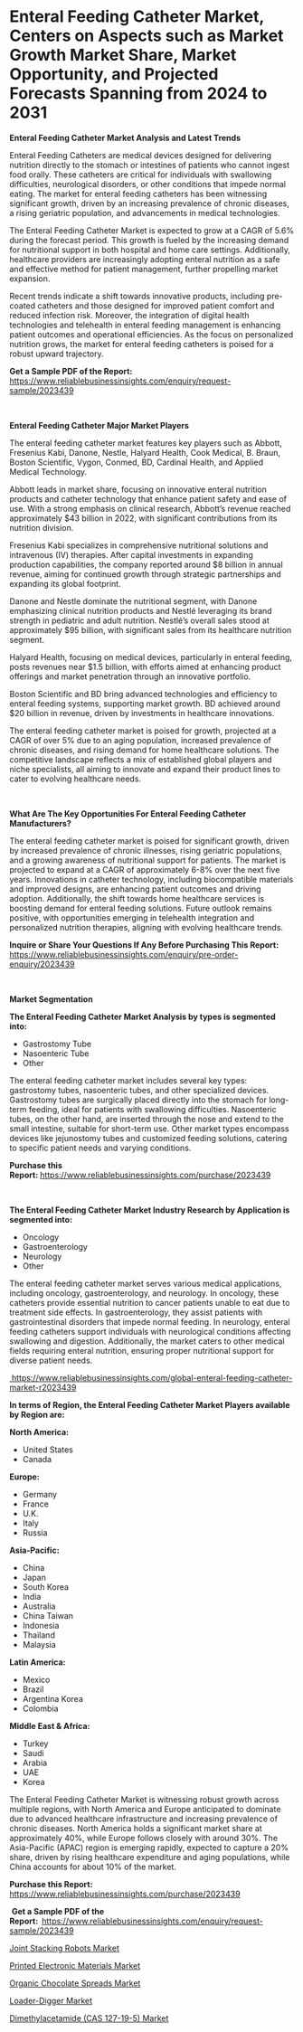 <p><h1>Enteral Feeding Catheter Market, Centers on Aspects such as Market Growth Market Share, Market Opportunity, and Projected Forecasts Spanning from 2024 to 2031</h1></p><p><strong>Enteral Feeding Catheter Market Analysis and Latest Trends</strong></p>
<p><p>Enteral Feeding Catheters are medical devices designed for delivering nutrition directly to the stomach or intestines of patients who cannot ingest food orally. These catheters are critical for individuals with swallowing difficulties, neurological disorders, or other conditions that impede normal eating. The market for enteral feeding catheters has been witnessing significant growth, driven by an increasing prevalence of chronic diseases, a rising geriatric population, and advancements in medical technologies.</p><p>The Enteral Feeding Catheter Market is expected to grow at a CAGR of 5.6% during the forecast period. This growth is fueled by the increasing demand for nutritional support in both hospital and home care settings. Additionally, healthcare providers are increasingly adopting enteral nutrition as a safe and effective method for patient management, further propelling market expansion. </p><p>Recent trends indicate a shift towards innovative products, including pre-coated catheters and those designed for improved patient comfort and reduced infection risk. Moreover, the integration of digital health technologies and telehealth in enteral feeding management is enhancing patient outcomes and operational efficiencies. As the focus on personalized nutrition grows, the market for enteral feeding catheters is poised for a robust upward trajectory.</p></p>
<p><strong>Get a Sample PDF of the Report:&nbsp;</strong> <a href="https://www.reliablebusinessinsights.com/enquiry/request-sample/2023439?utm_campaign=1109&utm_medium=2&utm_source=Github&utm_content=ia&utm_term=28102024&utm_id=enteral-feeding-catheter">https://www.reliablebusinessinsights.com/enquiry/request-sample/2023439</a></p>
<p>&nbsp;</p>
<p><strong>Enteral Feeding Catheter Major Market Players</strong></p>
<p><p>The enteral feeding catheter market features key players such as Abbott, Fresenius Kabi, Danone, Nestle, Halyard Health, Cook Medical, B. Braun, Boston Scientific, Vygon, Conmed, BD, Cardinal Health, and Applied Medical Technology. </p><p>Abbott leads in market share, focusing on innovative enteral nutrition products and catheter technology that enhance patient safety and ease of use. With a strong emphasis on clinical research, Abbott’s revenue reached approximately $43 billion in 2022, with significant contributions from its nutrition division.</p><p>Fresenius Kabi specializes in comprehensive nutritional solutions and intravenous (IV) therapies. After capital investments in expanding production capabilities, the company reported around $8 billion in annual revenue, aiming for continued growth through strategic partnerships and expanding its global footprint.</p><p>Danone and Nestle dominate the nutritional segment, with Danone emphasizing clinical nutrition products and Nestlé leveraging its brand strength in pediatric and adult nutrition. Nestlé’s overall sales stood at approximately $95 billion, with significant sales from its healthcare nutrition segment.</p><p>Halyard Health, focusing on medical devices, particularly in enteral feeding, posts revenues near $1.5 billion, with efforts aimed at enhancing product offerings and market penetration through an innovative portfolio. </p><p>Boston Scientific and BD bring advanced technologies and efficiency to enteral feeding systems, supporting market growth. BD achieved around $20 billion in revenue, driven by investments in healthcare innovations.</p><p>The enteral feeding catheter market is poised for growth, projected at a CAGR of over 5% due to an aging population, increased prevalence of chronic diseases, and rising demand for home healthcare solutions. The competitive landscape reflects a mix of established global players and niche specialists, all aiming to innovate and expand their product lines to cater to evolving healthcare needs.</p></p>
<p>&nbsp;</p>
<p><strong>What Are The Key Opportunities For Enteral Feeding Catheter Manufacturers?</strong></p>
<p><p>The enteral feeding catheter market is poised for significant growth, driven by increased prevalence of chronic illnesses, rising geriatric populations, and a growing awareness of nutritional support for patients. The market is projected to expand at a CAGR of approximately 6-8% over the next five years. Innovations in catheter technology, including biocompatible materials and improved designs, are enhancing patient outcomes and driving adoption. Additionally, the shift towards home healthcare services is boosting demand for enteral feeding solutions. Future outlook remains positive, with opportunities emerging in telehealth integration and personalized nutrition therapies, aligning with evolving healthcare trends.</p></p>
<p><strong>Inquire or Share Your Questions If Any Before Purchasing This Report:</strong> <a href="https://www.reliablebusinessinsights.com/enquiry/pre-order-enquiry/2023439?utm_campaign=1109&utm_medium=2&utm_source=Github&utm_content=ia&utm_term=28102024&utm_id=enteral-feeding-catheter">https://www.reliablebusinessinsights.com/enquiry/pre-order-enquiry/2023439</a></p>
<p>&nbsp;</p>
<p><strong>Market Segmentation</strong></p>
<p><strong>The Enteral Feeding Catheter Market Analysis by types is segmented into:</strong></p>
<p><ul><li>Gastrostomy Tube</li><li>Nasoenteric Tube</li><li>Other</li></ul></p>
<p><p>The enteral feeding catheter market includes several key types: gastrostomy tubes, nasoenteric tubes, and other specialized devices. Gastrostomy tubes are surgically placed directly into the stomach for long-term feeding, ideal for patients with swallowing difficulties. Nasoenteric tubes, on the other hand, are inserted through the nose and extend to the small intestine, suitable for short-term use. Other market types encompass devices like jejunostomy tubes and customized feeding solutions, catering to specific patient needs and varying conditions.</p></p>
<p><strong>Purchase this Report:&nbsp;</strong><a href="https://www.reliablebusinessinsights.com/purchase/2023439?utm_campaign=1109&utm_medium=2&utm_source=Github&utm_content=ia&utm_term=28102024&utm_id=enteral-feeding-catheter">https://www.reliablebusinessinsights.com/purchase/2023439</a></p>
<p>&nbsp;</p>
<p><strong>The Enteral Feeding Catheter Market Industry Research by Application is segmented into:</strong></p>
<p><ul><li>Oncology</li><li>Gastroenterology</li><li>Neurology</li><li>Other</li></ul></p>
<p><p>The enteral feeding catheter market serves various medical applications, including oncology, gastroenterology, and neurology. In oncology, these catheters provide essential nutrition to cancer patients unable to eat due to treatment side effects. In gastroenterology, they assist patients with gastrointestinal disorders that impede normal feeding. In neurology, enteral feeding catheters support individuals with neurological conditions affecting swallowing and digestion. Additionally, the market caters to other medical fields requiring enteral nutrition, ensuring proper nutritional support for diverse patient needs.</p></p>
<p><a href="https://www.reliablebusinessinsights.com/global-enteral-feeding-catheter-market-r2023439?utm_campaign=1109&utm_medium=2&utm_source=Github&utm_content=ia&utm_term=28102024&utm_id=enteral-feeding-catheter">&nbsp;https://www.reliablebusinessinsights.com/global-enteral-feeding-catheter-market-r2023439</a></p>
<p><strong>In terms of Region, the Enteral Feeding Catheter Market Players available by Region are:</strong></p>
<p>
    <p> <strong> North America: </strong>
        <ul>
            <li>United States</li>
            <li>Canada</li>
        </ul>
        </p> 
    <p> <strong> Europe: </strong>
        <ul>
            <li>Germany</li>
            <li>France</li>
            <li>U.K.</li>
            <li>Italy</li>
            <li>Russia</li>
        </ul>
        </p> 
    <p> <strong> Asia-Pacific: </strong>
        <ul>
            <li>China</li>
            <li>Japan</li>
            <li>South Korea</li>
            <li>India</li>
            <li>Australia</li>
            <li>China Taiwan</li>
            <li>Indonesia</li>
            <li>Thailand</li>
            <li>Malaysia</li>
        </ul>
        </p> 
    <p> <strong> Latin America: </strong>
        <ul>
            <li>Mexico</li>
            <li>Brazil</li>
            <li>Argentina Korea</li>
            <li>Colombia</li>
        </ul>
        </p> 
    <p> <strong> Middle East & Africa: </strong>
        <ul>
            <li>Turkey</li>
            <li>Saudi</li>
            <li>Arabia</li>
            <li>UAE</li>
            <li>Korea</li>
        </ul>
    </p>
    </p>
<p><p>The Enteral Feeding Catheter Market is witnessing robust growth across multiple regions, with North America and Europe anticipated to dominate due to advanced healthcare infrastructure and increasing prevalence of chronic diseases. North America holds a significant market share at approximately 40%, while Europe follows closely with around 30%. The Asia-Pacific (APAC) region is emerging rapidly, expected to capture a 20% share, driven by rising healthcare expenditure and aging populations, while China accounts for about 10% of the market.</p></p>
<p><strong>Purchase this Report: </strong><a href="https://www.reliablebusinessinsights.com/purchase/2023439?utm_campaign=1109&utm_medium=2&utm_source=Github&utm_content=ia&utm_term=28102024&utm_id=enteral-feeding-catheter">https://www.reliablebusinessinsights.com/purchase/2023439</a></p>
<p>&nbsp;<strong>Get a Sample PDF of the Report:&nbsp;&nbsp;</strong><a href="https://www.reliablebusinessinsights.com/enquiry/request-sample/2023439?utm_campaign=1109&utm_medium=2&utm_source=Github&utm_content=ia&utm_term=28102024&utm_id=enteral-feeding-catheter">https://www.reliablebusinessinsights.com/enquiry/request-sample/2023439</a></p>
<p><strong></strong></p>
<p><p><a href="https://issuu.com/reportprime-2/docs/joint-stacking-robots-market-size-2_a175d2928f48aa?utm_campaign=1109&utm_medium=2&utm_source=Github&utm_content=ia&utm_term=28102024&utm_id=enteral-feeding-catheter">Joint Stacking Robots Market</a></p><p><a href="https://www.linkedin.com/pulse/printed-electronic-materials-industry-sector-market-dynamics-ykzrc?utm_campaign=1109&utm_medium=2&utm_source=Github&utm_content=ia&utm_term=28102024&utm_id=enteral-feeding-catheter">Printed Electronic Materials Market</a></p><p><a href="https://github.com/seraphinaqist/Market-Research-Report-List-1/blob/main/organic-chocolate-spreads-market.md?utm_campaign=1109&utm_medium=2&utm_source=Github&utm_content=ia&utm_term=28102024&utm_id=enteral-feeding-catheter">Organic Chocolate Spreads Market</a></p><p><a href="https://issuu.com/reportprime-2/docs/loader-digger-market-size-2030.pptx_67899f3b104961?utm_campaign=1109&utm_medium=2&utm_source=Github&utm_content=ia&utm_term=28102024&utm_id=enteral-feeding-catheter">Loader-Digger Market</a></p><p><a href="https://www.linkedin.com/pulse/dimethylacetamide-cas-127-19-5-market-penetration-strategies-em6bc?utm_campaign=1109&utm_medium=2&utm_source=Github&utm_content=ia&utm_term=28102024&utm_id=enteral-feeding-catheter">Dimethylacetamide (CAS 127-19-5) Market</a></p></p>